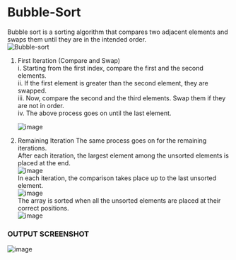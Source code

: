 # Bubble-Sort  
Bubble sort is a sorting algorithm that compares two adjacent elements and swaps them until they are in the intended order.  
![Bubble-sort](https://user-images.githubusercontent.com/91966613/234467317-87816d8e-f5cc-4723-85ab-cf69822f7b43.gif)  

1. First Iteration (Compare and Swap)  
   i. Starting from the first index, compare the first and the second elements.  
   ii. If the first element is greater than the second element, they are swapped.  
   iii. Now, compare the second and the third elements. Swap them if they are not in order.  
   iv. The above process goes on until the last element.    
   
   ![image](https://user-images.githubusercontent.com/91966613/234467679-8fe266a4-80a8-4cb3-82df-cd959ffe58b7.png)  
   
2. Remaining Iteration
The same process goes on for the remaining iterations.  
After each iteration, the largest element among the unsorted elements is placed at the end.    
![image](https://user-images.githubusercontent.com/91966613/234467786-80efacd4-0168-420a-a2ed-d294de693113.png)  
In each iteration, the comparison takes place up to the last unsorted element.  
![image](https://user-images.githubusercontent.com/91966613/234467899-7cd8d36c-ffe9-4b3a-a06a-a14df55a07d2.png)  
The array is sorted when all the unsorted elements are placed at their correct positions.  
![image](https://user-images.githubusercontent.com/91966613/234467953-97982cad-1094-4465-b25f-13fa05381205.png)

### OUTPUT SCREENSHOT  
![image](https://user-images.githubusercontent.com/91966613/234468208-34f60cc7-f309-4481-ad0e-e78307737156.png)  




